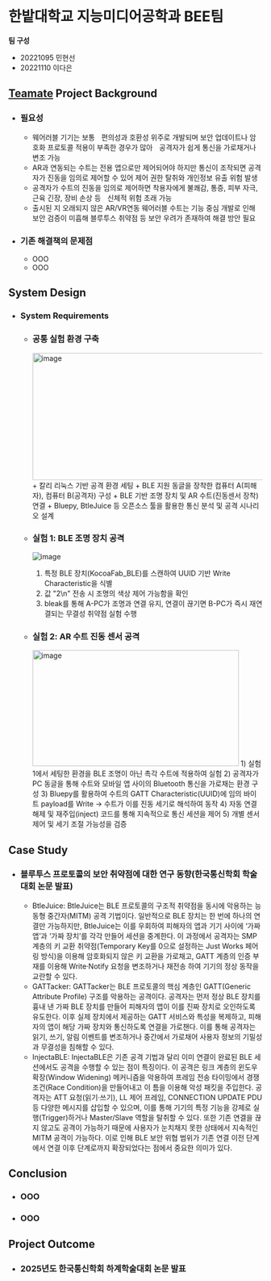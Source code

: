 # 한밭대학교 지능미디어공학과 BEE팀

**팀 구성**
- 20221095 민현선 
- 20221110 이다은

## <u>Teamate</u> Project Background
- ### 필요성
  - 웨어러블 기기는 보통ﾠ편의성과 호환성 위주로 개발되며 보안 업데이트나 암호화 프로토콜 적용이 부족한 경우가 많아ﾠ공격자가 쉽게 통신을 가로채거나 변조 가능
  - AR과 연동되는 수트는 전용 앱으로만 제어되어야 하지만 통신이 조작되면 공격자가 진동을 임의로 제어할 수 있어 제어 권한 탈취와 개인정보 유출 위험 발생
  - 공격자가 수트의 진동을 임의로 제어하면 착용자에게 불쾌감, 통증, 피부 자극, 근육 긴장, 장비 손상 등ﾠ신체적 위험 초래 가능
  - 출시된 지 오래되지 않은 AR/VR연동 웨어러블 수트는 기능 중심 개발로 인해 보안 검증이 미흡해 블루투스 취약점 등 보안 우려가 존재하여 해결 방안 필요
  
- ### 기존 해결책의 문제점
  - OOO
  - OOO
  
## System Design
- ### System Requirements
  + ### 공통 실험 환경 구축
    <img width="516" height="252" alt="image" src="https://github.com/user-attachments/assets/6f83e3a5-d1bb-438d-b3a3-b5c1f973edcd" />
    + 칼리 리눅스 기반 공격 환경 세팅
    + BLE 지원 동글을 장착한 컴퓨터 A(피해자), 컴퓨터 B(공격자) 구성
    + BLE 기반 조명 장치 및 AR 수트(진동센서 장착) 연결
    + Bluepy, BtleJuice 등 오픈소스 툴을 활용한 통신 분석 및 공격 시나리오 설계

  + ### 실험 1: BLE 조명 장치 공격
    ![image](https://github.com/user-attachments/assets/67cd45d0-8f7d-493a-8ac9-ca3f80eda263)
    1) 특정 BLE 장치(KocoaFab_BLE)를 스캔하여 UUID 기반 Write Characteristic을 식별
    2) 값 "2\n" 전송 시 조명의 색상 제어 가능함을 확인
    3) bleak를 통해 A-PC가 조명과 연결 유지, 연결이 끊기면 B-PC가 즉시 재연결되는 무결성 취약점 실험 수행

  + ### 실험 2: AR 수트 진동 센서 공격
    <img width="409" height="230" alt="image" src="https://github.com/user-attachments/assets/75c2afff-5150-4e20-b9fa-af7fa3925012" />
    1) 실험 1에서 세팅한 환경을 BLE 조명이 아닌 촉각 수트에 적용하여 실험
    2) 공격자가 PC 동글을 통해 수트와 모바일 앱 사이의 Bluetooth 통신을 가로채는 환경 구성
    3) Bluepy를 활용하여 수트의 GATT Characteristic(UUID)에 임의 바이트 payload를 Write → 수트가 이를 진동 세기로 해석하여 동작
    4) 자동 연결 해제 및 재주입(inject) 코드를 통해 지속적으로 통신 세션을 제어
    5) 개별 센서 제어 및 세기 조절 가능성을 검증

    
## Case Study
- ### 블루투스 프로토콜의 보안 취약점에 대한 연구 동향(한국통신학회 학술 대회 논문 발표)
  - BtleJuice: BtleJuice는 BLE 프로토콜의 구조적 취약점을 동시에 악용하는 능동형 중간자(MITM) 공격 기법이다. 일반적으로 BLE 장치는 한 번에 하나의 연결만 가능하지만, BtleJuice는 이를 우회하여 피해자의 앱과 기기 사이에 ‘가짜 앱’과 ‘가짜 장치’를 각각 만들어 세션을 중계한다. 이 과정에서 공격자는 SMP 계층의 키 교환 취약점(Temporary Key를 0으로 설정하는 Just Works 페어링 방식)을 이용해 암호화되지 않은 키 교환을 가로채고, GATT 계층의 인증 부재를 이용해 Write·Notify 요청을 변조하거나 재전송 하여 기기의 정상 동작을 교란할 수 있다.
  - GATTacker: GATTacker는 BLE 프로토콜의 핵심 계층인 GATT(Generic Attribute Profile) 구조를 악용하는 공격이다. 공격자는 먼저 정상 BLE 장치를 흉내 낸 가짜 BLE 장치를 만들어 피해자의 앱이 이를 진짜 장치로 오인하도록 유도한다. 이후 실제 장치에서 제공하는 GATT 서비스와 특성을 복제하고, 피해자의 앱이 해당 가짜 장치와 통신하도록 연결을 가로챈다. 이를 통해 공격자는 읽기, 쓰기, 알림 이벤트를 변조하거나 중간에서 가로채어 사용자 정보의 기밀성과 무결성을 침해할 수 있다.
  - InjectaBLE: InjectaBLE은 기존 공격 기법과 달리 이미 연결이 완료된 BLE 세션에서도 공격을 수행할 수 있는 점이 특징이다. 이 공격은 링크 계층의 윈도우 확장(Window Widening) 메커니즘을 악용하여 프레임 전송 타이밍에서 경쟁 조건(Race Condition)을 만들어내고 이 틈을 이용해 악성 패킷을 주입한다. 공격자는 ATT 요청(읽기·쓰기), LL 제어 프레임, CONNECTION UPDATE PDU 등 다양한 메시지를 삽입할 수 있으며, 이를 통해 기기의 특정 기능을 강제로 실행(Trigger)하거나 Master/Slave 역할을 탈취할 수 있다. 또한 기존 연결을 끊지 않고도 공격이 가능하기 때문에 사용자가 눈치채지 못한 상태에서 지속적인 MITM 공격이 가능하다. 이로 인해 BLE 보안 위협 범위가 기존 연결 이전 단계에서 연결 이후 단계로까지 확장되었다는 점에서 중요한 의미가 있다.
  
  
## Conclusion
  - ### OOO
  - ### OOO
  
## Project Outcome
- ### 2025년도 한국통신학회 하계학술대회 논문 발표
